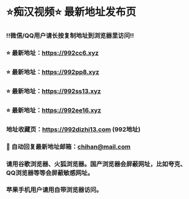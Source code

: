 # ⭐️痴汉视频⭐️ 最新地址发布页

### ‼️微信/QQ用户请长按复制地址到浏览器里访问‼️

### ⭐️ 最新地址：https://992cc6.xyz

### ⭐️ 最新地址：https://992pp8.xyz

### ⭐️ 最新地址：https://992ss13.xyz

### ⭐️ 最新地址：https://992ee16.xyz



### 地址收藏页：https://992dizhi13.com (992地址)
### 📧 自动回复最新地址邮箱：chihan@mail.com
### 请用谷歌浏览器、火狐浏览器。国产浏览器会屏蔽网址，比如夸克、QQ浏览器等等会屏蔽敏感网址。
### 苹果手机用户请用自带浏览器访问。
